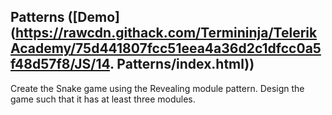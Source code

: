 ## Patterns ([Demo](https://rawcdn.githack.com/Termininja/TelerikAcademy/75d441807fcc51eea4a36d2c1dfcc0a5f48d57f8/JS/14. Patterns/index.html))

Create the Snake game using the Revealing module pattern. Design the game such that it has at least three modules.
